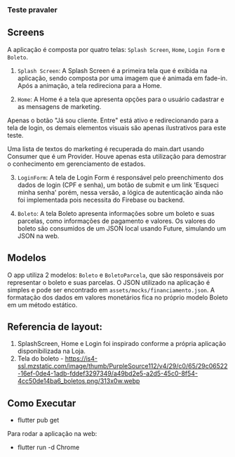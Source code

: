 ### Teste pravaler 

## Screens

 A aplicação é composta por quatro telas: `Splash Screen`, `Home`, `Login Form` e `Boleto`.

1. `Splash Screen`: A Splash Screen é a primeira tela que é exibida na aplicação, sendo composta por uma imagem que é animada em fade-in. Após a animação, a tela redireciona para a Home.

2. `Home`: A Home é a tela que apresenta opções para o usuário cadastrar e as mensagens de marketing.

Apenas o botão "Já sou cliente. Entre" está ativo e redirecionando para a tela de login, os demais elementos visuais são apenas ilustrativos para este teste.

Uma lista de textos do marketing é recuperada do main.dart usando Consumer<Disclaimers> que é um Provider. Houve apenas esta utilização para demostrar o conhecimento em gerenciamento de estados.

3. `LoginForm`: A tela de Login Form é responsável pelo preenchimento dos dados de login (CPF e senha), um botão de submit e um link 'Esqueci minha senha' porém, nessa versão, a lógica de autenticação ainda não foi implementada pois necessita do Firebase ou backend.

4. `Boleto`: A tela Boleto apresenta informações sobre um boleto e suas parcelas, como informações de pagamento e valores. Os valores do boleto são consumidos de um JSON local usando Future, simulando um JSON na web.


## Modelos
O app utiliza 2 modelos: `Boleto` e `BoletoParcela`, que são responsáveis por representar o boleto e suas parcelas. O JSON utilizado na aplicação é simples e pode ser encontrado em `assets/mocks/financiamento.json`. 
A formatação dos dados em valores monetários fica no próprio modelo Boleto em um método estático.


## Referencia de layout:
1. SplashScreen, Home e Login foi inspirado conforme a própria aplicação disponibilizada na Loja.
2. Tela do boleto - https://is4-ssl.mzstatic.com/image/thumb/PurpleSource112/v4/29/c0/65/29c06522-16ef-0de4-1adb-fddef3297349/a49bd2e5-a2d5-45c0-8f54-4cc50de14ba6_boletos.png/313x0w.webp


## Como Executar
- flutter pub get

Para rodar a aplicação na web:
- flutter run -d Chrome

